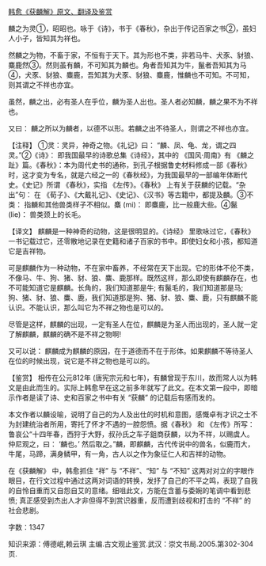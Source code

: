 [韩愈《获麟解》原文、翻译及鉴赏](https://www.vrrw.net/wx/14096.html)

麟之为灵①，昭昭也。咏于《诗》，书于《春秋》，杂出于传记百家之书②，虽妇人小子，皆知其为祥也。

然麟之为物，不畜于家，不恒有于天下。其为形也不类，非若马牛、犬豕、豺狼、麋鹿然③。然则虽有麟，不可知其为麟也。角者吾知其为牛，鬣者吾知其为马④，犬豕、豺狼、麋鹿，吾知其为犬豕、豺狼、麋鹿，惟麟也不可知。不可知，则其谓之不祥也亦宜。

虽然，麟之出，必有圣人在乎位，麟为圣人出也。圣人者必知麟，麟之果不为不祥也。

又曰： 麟之所以为麟者，以德不以形。若麟之出不待圣人，则谓之不祥也亦宜。

【注释】 ①灵：灵异，神奇之物。《礼记》曰： “麟、凤、龟、龙，谓之四灵。”②《诗》： 即我国最早的诗歌总集《诗经》，其中的 《国风·周南》有 《麟之趾》篇。《春秋》：本为周代史书的通称，到孔子根据鲁史材料修成一部《春秋》时，这才变为专名，就是六经之一的《春秋经》，为我国最早的一部编年体断代史。《史记》所谓 《春秋》，实指 《左传》。《春秋》 上有关于获麟的记载。“杂出”句： 在 《荀子》、《大戴礼记》、《史记》、《汉书》等古籍中，都提及麟。③不类： 指麟和其他兽类样子不相似。麋 (mi)： 即麋鹿，比一般鹿大些。④鬣 (lie)： 兽类颈上的长毛。



【译文】 麒麟是一种神奇的动物，这是很明显的。《诗经》 里歌咏过它，《春秋》 一书记载过它，还零散地记录在史籍和诸子百家的书中。即使妇女和小孩，都知道它是吉祥物。

可是麒麟作为一种动物，不在家中畜养，不经常在天下出现。它的形体不伦不类，不像马、牛、狗、猪、豺、狼、麋、鹿那样。既然这样，那么即使有麒麟存在，也不可能知道它是麒麟。长角的，我们知道那是牛; 有鬣毛的，我们知道那是马; 狗、猪、豺、狼、麋、鹿，我们知道那是狗、猪、豺、狼、麋、鹿，只有麒麟不能认识。不能认识，那么叫它为不祥之物也是可以的。

尽管是这样，麒麟的出现，一定有圣人在位，麒麟是为圣人而出现的，圣人就一定了解麒麟，麒麟的确不是不祥之物啊!

又可以说： 麒麟成为麒麟的原因，在于道德而不在于形体。如果麒麟不等待圣人在位的时候出现，说它是不祥之物也是可以的。

【鉴赏】 相传在公元812年 (唐宪宗元和七年)，有麟曾现于东川，故而常人以为韩文是由此而生的。实际上韩愈早在这之前多年就写了此文。在本文第一段中，即暗示作者是读了诗、史和百家之书中有关 “获麟” 的记载后有感而发的。

本文作者以麟设喻，说明了自己的为人及出仕的时机和意图，感慨卓有才识之士不为封建统治者所用，寄托了怀才不遇的一腔怨愤。据《春秋》 和 《左传》所写： 鲁哀公“十四年春，西狩于大野，叔孙氏之车子鉏商获麟，以为不祥，以赐虞人。仲尼观之，曰： ‘麟也。’ 然后取之。”麟，即麒麟，古代传说中的兽名，似鹿而大，牛尾，马蹄，满身鳞甲，有一角，古人以之作为象征仁人和吉祥的动物。

在《获麟解》 中，韩愈抓住 “祥” 与 “不祥”、“知” 与 “不知” 这两对对立的字眼作眼目，在行文过程中通过这两对词语的转换，发抒了自己的不平之鸣，表现了自我的自怜自重而又自怨自艾的意绪。细咀此文，方能在含蓄与委婉的笔调中看到悲愤; 真正感受到杰出人才非但得不到赏识器重，反而遭到歧视和打击的 “不祥” 的社会悲剧。

字数：1347

知识来源：傅德岷,赖云琪 主编.古文观止鉴赏.武汉：崇文书局.2005.第302-304页.

